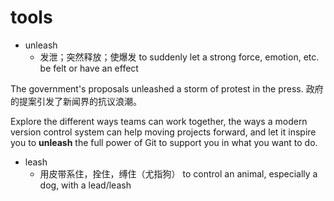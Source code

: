 # tools

- unleash
  - 发泄；突然释放；使爆发 to suddenly let a strong force, emotion, etc. be felt or have an effect

The government's proposals unleashed a storm of protest in the press.
政府的提案引发了新闻界的抗议浪潮。

Explore the different ways teams can work together, the ways a modern version control system can help moving projects forward, and let it inspire you to **unleash** the full power of Git to support you in what you want to do.

- leash
  - 用皮带系住，拴住，缚住（尤指狗） to control an animal, especially a dog, with a lead/leash







